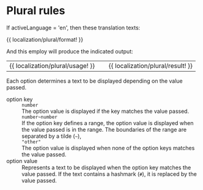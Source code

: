 <!-- ======================================================================
--- Search engine
title:          Plural rules
keywords:       Plural rules
description:    Plural rules of ng-translation.
--- Menu system
order:          70
text:           Plural rules
hidden:         false
umbel:          false
--- Page properties
id:             
document:       
layout:         layout-2-left
$-left:         #side-menu
searchable:     true
--- Side menu
side-menu-root:     /documentation
side-menu-header:   Documentation
side-menu-top:      
side-menu-depth:    2
======================================================================= -->

# Plural rules

If activeLanguage = 'en', then these translation texts:

{{ localization/plural/format! }}

And this employ will produce the indicated output:

<table class="splitted">
  <tr>
    <td>{{ localization/plural/usage! }}</td>
    <td>&nbsp;</td>
    <td>{{ localization/plural/result! }}</td>
  </tr>
</table>

Each option determines a text to be displayed depending on the value passed.

<dl>
  <dt>option key</dt>
  <dd>
    <div class="pull-left"><code>number</code></div>
    <div>
      The option value is displayed if the key matches the value passed.
    </div>
    <div class="pull-left"><code>number~number</code></div>
    <div>
      If the option key defines a range, the option value is displayed when
      the value passed is in the range. The boundaries  of the range are separated
      by a tilde (<code>~</code>),
    </div>
    <div class="pull-left"><code>"other"</code></div>
    <div>
      The option value is displayed when none of the option keys matches
      the value passed.
    </div>
  </dd>
  <dt>option value</dt>
  <dd>
    Represents a text to be displayed when the option key matches the value passed.
    If the text contains a hashmark (<code>#</code>), it is replaced by the value passed.
  </dd>
</dl>
